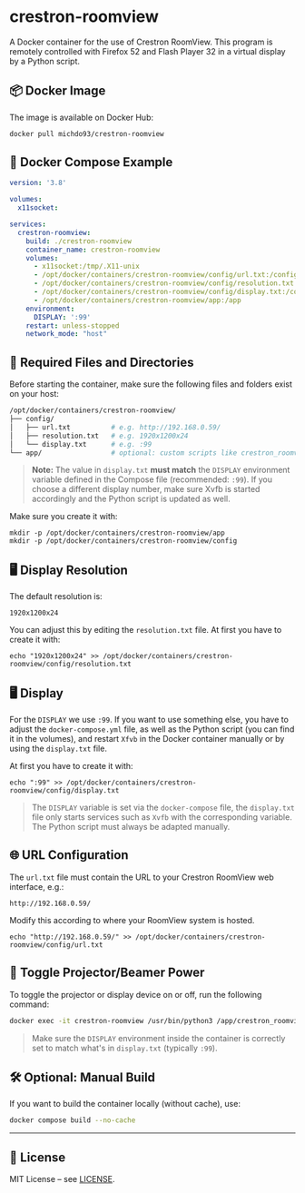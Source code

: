 # crestron-roomview

A Docker container for the use of Crestron RoomView. This program is remotely controlled with Firefox 52 and Flash Player 32 in a virtual display by a Python script.

## 📦 Docker Image

The image is available on Docker Hub:

```bash
docker pull michdo93/crestron-roomview
````

## 🐳 Docker Compose Example

```yaml
version: '3.8'

volumes:
  x11socket:

services:
  crestron-roomview:
    build: ./crestron-roomview
    container_name: crestron-roomview
    volumes:
      - x11socket:/tmp/.X11-unix
      - /opt/docker/containers/crestron-roomview/config/url.txt:/config/url.txt:ro
      - /opt/docker/containers/crestron-roomview/config/resolution.txt:/config/resolution.txt:ro
      - /opt/docker/containers/crestron-roomview/config/display.txt:/config/display.txt:ro
      - /opt/docker/containers/crestron-roomview/app:/app
    environment:
      DISPLAY: ':99'
    restart: unless-stopped
    network_mode: "host"
```

## 📁 Required Files and Directories

Before starting the container, make sure the following files and folders exist on your host:

```bash
/opt/docker/containers/crestron-roomview/
├── config/
│   ├── url.txt          # e.g. http://192.168.0.59/
│   ├── resolution.txt   # e.g. 1920x1200x24
│   └── display.txt      # e.g. :99
└── app/                 # optional: custom scripts like crestron_roomview.py
```

> **Note:** The value in `display.txt` **must match** the `DISPLAY` environment variable defined in the Compose file (recommended: `:99`). If you choose a different display number, make sure Xvfb is started accordingly and the Python script is updated as well.

Make sure you create it with:

```
mkdir -p /opt/docker/containers/crestron-roomview/app
mkdir -p /opt/docker/containers/crestron-roomview/config
```

## 🖥️ Display Resolution

The default resolution is:

```
1920x1200x24
```

You can adjust this by editing the `resolution.txt` file. At first you have to create it with:

```
echo "1920x1200x24" >> /opt/docker/containers/crestron-roomview/config/resolution.txt
```

## 🖥️ Display

For the `DISPLAY` we use `:99`. If you want to use something else, you have to adjust the `docker-compose.yml` file, as well as the Python script (you can find it in the volumes), and restart `Xfvb` in the Docker container manually or by using the `display.txt` file.

At first you have to create it with:

```
echo ":99" >> /opt/docker/containers/crestron-roomview/config/display.txt
```

> The `DISPLAY` variable is set via the `docker-compose` file, the `display.txt` file only starts services such as `Xvfb` with the corresponding variable. The Python script must always be adapted manually.

## 🌐 URL Configuration

The `url.txt` file must contain the URL to your Crestron RoomView web interface, e.g.:

```text
http://192.168.0.59/
```

Modify this according to where your RoomView system is hosted.
```
echo "http://192.168.0.59/" >> /opt/docker/containers/crestron-roomview/config/url.txt
```

## 🔌 Toggle Projector/Beamer Power

To toggle the projector or display device on or off, run the following command:

```bash
docker exec -it crestron-roomview /usr/bin/python3 /app/crestron_roomview.py togglePower
```

> Make sure the `DISPLAY` environment inside the container is correctly set to match what's in `display.txt` (typically `:99`).

## 🛠️ Optional: Manual Build

If you want to build the container locally (without cache), use:

```bash
docker compose build --no-cache
```

---

## 📝 License

MIT License – see [LICENSE](LICENSE).
